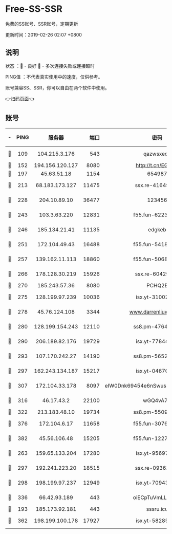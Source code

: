 # Free-SS-SSR

免费的SS账号、SSR账号，定期更新

更新时间：2019-02-26 02:07 +0800

## 说明

状态     ：🙂 - 良好 🙁 - 多次连接失败或连接超时

PING值   ：不代表真实使用中的速度，仅供参考。

账号兼容SS、SSR，你可以自由在两个软件中使用。

👉[扫码页面](https://liesauer.github.io/free-ss-ssr.github.io/)👈

## 账号

|-|PING|服务器|端口|密码|加密方式|区域|
|:----:|:----:|:-----:|-----:|:----:|:----:|:----:|
|🙂|109|104.215.3.176|543|qazwsxedc|aes-256-gcm|JP|
|🙂|152|194.156.120.127|8080|http://t.cn/EGJIyrl|rc4-md5|RU|
|🙂|197|45.63.51.18|1154|654987|chacha20|US|
|🙂|213|68.183.173.127|11475|ssx.re-41649202|aes-256-cfb|US|
|🙂|228|204.10.89.10|36477|123456|aes-256-cfb|US|
|🙂|243|103.3.63.220|12831|f55.fun-62237207|aes-256-cfb|SG|
|🙂|246|185.134.21.41|11135|edgkeb|aes-256-cfb|GB|
|🙂|251|172.104.49.43|16488|f55.fun-54186310|aes-256-cfb|SG|
|🙂|257|139.162.11.113|18860|f55.fun-50686264|aes-256-cfb|SG|
|🙂|266|178.128.30.219|15926|ssx.re-60429787|aes-256-cfb|SG|
|🙂|270|185.243.57.36|8080|PCHQ2E|rc4-md5|US|
|🙂|275|128.199.97.239|10036|isx.yt-31002701|aes-256-cfb|SG|
|🙂|278|45.76.124.108|3344|www.darrenliuwei.com|aes-256-cfb|AU|
|🙂|280|128.199.154.243|12110|ss8.pm-47641220|aes-256-cfb|SG|
|🙂|290|206.189.82.176|19729|isx.yt-77844520|aes-256-cfb|SG|
|🙂|293|107.170.242.27|14190|ss8.pm-56526890|aes-256-cfb|US|
|🙂|297|162.243.134.187|15217|isx.yt-04670550|aes-256-cfb|US|
|🙂|307|172.104.33.178|8097|eIW0Dnk69454e6nSwuspv9DmS201tQ0D|aes-256-cfb|SG|
|🙂|316|46.17.43.2|22100|wGQ4vA7D|aes-256-gcm|RU|
|🙂|322|213.183.48.10|19734|ss8.pm-55096385|rc4-md5|RU|
|🙂|376|172.104.6.17|11658|f55.fun-30764636|aes-256-cfb|US|
|🙂|382|45.56.106.48|15205|f55.fun-12278228|aes-256-cfb|US|
|🙂|263|159.65.133.204|17280|isx.yt-95697435|aes-256-cfb|SG|
|🙂|297|192.241.223.20|18515|ssx.re-09362839|aes-256-cfb|US|
|🙂|298|198.199.97.237|12949|isx.yt-70943099|aes-256-cfb|US|
|🙂|336|66.42.93.189|443|oiECpTuVmLLxk4Ts|aes-256-cfb|US|
|🙁|193|185.173.92.181|443|sssru.icu|rc4-md5|RU|
|🙁|362|198.199.100.178|17927|isx.yt-58285902|aes-256-cfb|US|
